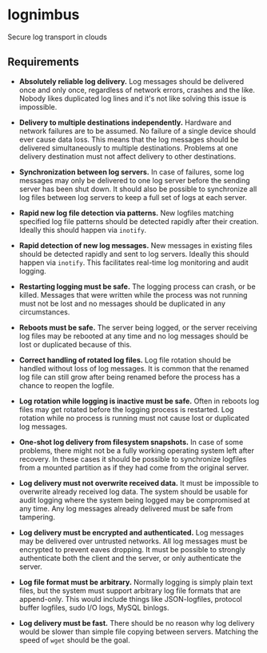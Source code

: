 lognimbus
=========

Secure log transport in clouds

Requirements
------------

 - **Absolutely reliable log delivery.** Log messages should be
   delivered once and only once, regardless of network errors, crashes
   and the like. Nobody likes duplicated log lines and it's not like
   solving this issue is impossible.

 - **Delivery to multiple destinations independently.** Hardware and
   network failures are to be assumed. No failure of a single device
   should ever cause data loss. This means that the log messages
   should be delivered simultaneously to multiple
   destinations. Problems at one delivery destination must not affect
   delivery to other destinations.

 - **Synchronization between log servers.** In case of failures, some
   log messages may only be delivered to one log server before the
   sending server has been shut down. It should also be possible to
   synchronize all log files between log servers to keep a full set of
   logs at each server.

 - **Rapid new log file detection via patterns.** New logfiles
   matching specified log file patterns should be detected rapidly
   after their creation. Ideally this should happen via `inotify`.

 - **Rapid detection of new log messages.** New messages in existing
   files should be detected rapidly and sent to log servers. Ideally
   this should happen via `inotify`. This facilitates real-time log
   monitoring and audit logging.

 - **Restarting logging must be safe.** The logging process can crash,
   or be killed. Messages that were written while the process was not
   running must not be lost and no messages should be duplicated in
   any circumstances.

 - **Reboots must be safe.** The server being logged, or the server
   receiving log files may be rebooted at any time and no log messages
   should be lost or duplicated because of this.

 - **Correct handling of rotated log files.** Log file rotation should
   be handled without loss of log messages. It is common that the
   renamed log file can still grow after being renamed before the
   process has a chance to reopen the logfile.

 - **Log rotation while logging is inactive must be safe.** Often in
   reboots log files may get rotated before the logging process is
   restarted. Log rotation while no process is running must not cause
   lost or duplicated log messages.

 - **One-shot log delivery from filesystem snapshots.** In case of
   some problems, there might not be a fully working operating system
   left after recovery. In these cases it should be possible to
   synchronize logfiles from a mounted partition as if they had come
   from the original server.

 - **Log delivery must not overwrite received data.** It must be
   impossible to overwrite already received log data. The system
   should be usable for audit logging where the system being logged
   may be compromised at any time. Any log messages already delivered
   must be safe from tampering.

 - **Log delivery must be encrypted and authenticated.** Log messages
   may be delivered over untrusted networks. All log messages must be
   encrypted to prevent eaves dropping. It must be possible to
   strongly authenticate both the client and the server, or only
   authenticate the server.

 - **Log file format must be arbitrary.** Normally logging is simply
   plain text files, but the system must support arbitrary log file
   formats that are append-only. This would include things like
   JSON-logfiles, protocol buffer logfiles, sudo I/O logs, MySQL
   binlogs.

 - **Log delivery must be fast.** There should be no reason why log
   delivery would be slower than simple file copying between
   servers. Matching the speed of `wget` should be the goal.
